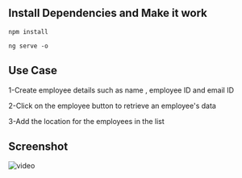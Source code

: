 ## Install Dependencies and Make it work

`npm install`

`ng serve -o`



## Use Case 

1-Create employee details such as name , employee ID and email ID

2-Click on the employee button to retrieve an employee's data

3-Add the location for the employees in the list

## Screenshot 

![video](last1(1).gif)


